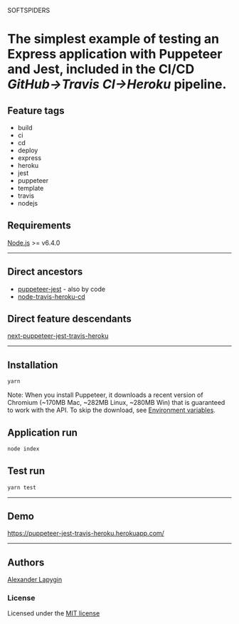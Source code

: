 SOFTSPIDERS
# The simplest example of testing an Express application with Puppeteer and Jest, included in the CI/CD *GitHub->Travis CI->Heroku* pipeline.

## Feature tags

- build
- ci
- cd
- deploy
- express
- heroku
- jest
- puppeteer
- template
- travis
- nodejs

## Requirements

[Node.js](https://nodejs.org/en/download/package-manager/) >= v6.4.0

---

## Direct ancestors

* [puppeteer-jest](https://github.com/softspiders/puppeteer-jest) - also by code
* [node-travis-heroku-cd](https://github.com/softspiders/node-travis-heroku-cd)


## Direct feature descendants

[next-puppeteer-jest-travis-heroku](https://github.com/softspiders/next-puppeteer-jest-travis-heroku)


---

## Installation

```sh
yarn
```

Note: When you install Puppeteer, it downloads a recent version of Chromium (~170MB Mac, ~282MB Linux, ~280MB Win) that is guaranteed to work with the API. To skip the download, see [Environment variables](https://github.com/GoogleChrome/puppeteer/blob/v1.15.0/docs/api.md#environment-variables).

## Application run

```sh
node index
```

## Test run

```sh
yarn test
```
---

## Demo

https://puppeteer-jest-travis-heroku.herokuapp.com/

---

## Authors

[Alexander Lapygin](https://github.com/AlexanderLapygin)

### License

Licensed under the [MIT license](./LICENSE)
